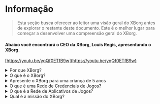 # Informação

> Esta seção busca oferecer ao leitor uma visão geral do XBorg antes de explorar o restante deste documento. Este é o melhor lugar para começar a desenvolver uma compreensão geral do XBorg.

#### Abaixo você encontrará o CEO da XBorg, Louis Regis, apresentando o XBorg.

[https://youtu.be/yqQf0ETfB9w](https://youtu.be/yqQf0ETfB9w)

<details>

<summary>Por que XBorg?</summary>

Na sociedade atual, onde o tempo de lazer está se tornando cada vez mais abundante, os jogadores passam horas incontáveis imersos em mundos de jogos. No entanto, os dados gerados por essas experiências muitas vezes são subvalorizados e fragmentados em vários jogos. O XBorg reconhece o valor do tempo dos jogadores e busca tornar seus dados significativos e valiosos.

O problema dos dados fragmentados dos jogadores é agravado pelo fato de que os jogadores nem sempre são recompensados por suas contribuições para o sucesso de um jogo. Apesar de serem uma parte integral do ecossistema de jogos, os jogadores muitas vezes não percebem nenhum valor gerado por sua jogabilidade. Esse problema significativo afeta inúmeros jogadores e requer uma solução.

</details>

<details>

<summary>O que é o XBorg?</summary>

O XBorg está revolucionando a indústria de jogos, capacitando os jogadores a criar sua identidade digital de jogos por meio de uma rede de credenciais. Ele abre caminho para uma nova geração de aplicativos e casos de uso de jogos aprimorados.

Com o potencial de atrair dezenas de milhões de jogadores para o ecossistema Web3, o XBorg está pronto para transformar o futuro dos jogos como o conhecemos.

O XBorg conta com o apoio das melhores marcas e investidores do Web3 e é o lar dos jogadores mais competitivos do Web3.

</details>

<details>

<summary>Apresente o XBorg para uma criança de 5 anos</summary>

Ei, pequeno! Você já jogou algum jogo no seu tablet ou celular? Bem, tem uma coisa muito legal chamada XBorg que vai deixar sua experiência de jogo ainda mais divertida!

O XBorg é como uma ferramenta especial que ajuda você a criar seu próprio personagem digital que você pode usar para jogar. É como criar seu próprio super-herói!

E a melhor parte é que seu super-herói te dá superpoderes em outros aplicativos de jogos legais também. É como dar superpoderes para todos os jogadores do planeta.

O XBorg está sendo apoiado por pessoas muito importantes e inteligentes que acham que isso vai mudar a forma como jogamos no futuro. Então prepare-se, porque o XBorg vai ser muito importante!

</details>

<details>

<summary>O que é uma Rede de Credenciais de Jogos?</summary>

A rede de credenciais é como um hub pessoal de dados de jogos para cada jogador. Ela reúne todas as credenciais de jogos de diferentes jogos e aplicativos em um único ID, como o desempenho em um jogo, as comunidades de jogos a que pertencem e o número de torneios que venceram. É a identidade digital dos jogadores.

Nosso sistema rastreia três tipos de dados do usuário:

1. Engajamento em eSports
2. Desempenho em jogos
3. Atividade social/fã

Coletamos esses dados de plataformas populares como Steam, FaceIt, Riot Games, Twitter, Discord e fontes on-chain.

Tecnicamente falando, a Rede de Credenciais de Jogos usa tokens soulbound dos jogadores (NFTs não transferíveis) para armazenar suas métricas com segurança. Nosso agregador avançado de dados, o XBorg, garante que os jogadores sejam os proprietários de seus dados.

A rede de credenciais é o bloco de construção que permite a criação de aplicativos de jogos aprimorados e jogos conectados à identidade dos jogadores.

Portanto, imagine o protocolo Lens para jogos.

</details>

<details>

<summary>O que é a Rede de Aplicativos de Jogos?</summary>

A rede de aplicativos de jogos é uma coleção de aplicativos de jogos que usam a identidade digital de um jogador. Nossa rede de credenciais pode ser usada para criar aplicativos de jogos mais avançados, como uma plataforma de torneios que combina jogadores com base em seu histórico, um lançador de GameFi soulbound ou um aplicativo de namoro de jogos que combina jogadores com base em suas credenciais. As marcas também podem usar essa rede para aquisição de usuários com base em dados de jogadores. A rede de aplicativos de jogos oferece possibilidades infinitas para uma experiência de jogo mais personalizada e agradável.

Pretendemos que o uso da rede de credenciais seja sem permissão, para que qualquer desenvolvedor possa criar novos aplicativos legais :)&#x20;

</details>

<details>

<summary>Qual é a missão do XBorg?</summary>

Nossa missão no XBorg é capacitar jogadores globalmente, oferecendo a eles oportunidades de propriedade, governança e experiências de usuário superiores. Acreditamos firmemente que o futuro dos jogos está nas mãos dos jogadores, e estamos comprometidos em ser a plataforma onde eles podem criar e possuir novos casos de uso para a indústria de jogos.

No XBorg, priorizamos as necessidades dos nossos jogadores e nos esforçamos para criar um ambiente que promova a colaboração, a governança aberta, a descentralização e a inovação. Nosso objetivo é construir uma comunidade global de jogadores que possam assumir o controle de suas experiências de jogo, criar seus próprios aplicativos e contribuir para o crescimento da indústria.

Estamos dedicados a alcançar isso trabalhando em estreita colaboração com nossos jogadores para criar um mundo melhor para os jogadores em todos os lugares.

</details>